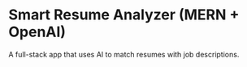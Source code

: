 # Smart Resume Analyzer (MERN + OpenAI)
A full-stack app that uses AI to match resumes with job descriptions.
